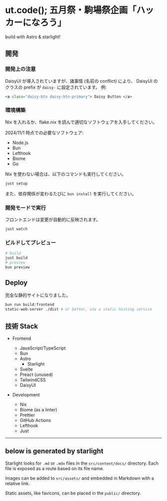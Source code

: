 # ut.code(); 五月祭・駒場祭企画「ハッカーになろう」

build with Astro & starlight!

## 開発

### 開発上の注意

DaisyUI が導入されていますが、諸事情 (名前の conflict) により、 DaisyUI のクラスの prefix が `daisy-` に設定されています。
例:

```html
<a class="daisy-btn daisy-btn-primary"> Daisy Button </a>
```

### 環境構築

Nix を入れるか、flake.nix を読んで適切なソフトウェアを入手してください。

2024/11/1 時点での必要なソフトウェア:

- Node.js
- Bun
- Lefthook
- Biome
- Go
<!-- - Just (https://github.com/casey/just) -->

Nix を使わない場合は、以下のコマンドも実行してください。

```sh
just setup
```

また、依存関係が変わるたびに `bun install` を実行してください。

### 開発モードで実行

フロントエンドは変更が自動的に反映されます。

```sh
just watch
```

### ビルドしてプレビュー

```sh
# build
just build
# preview
bun preview
```

## Deploy

完全な静的サイトになりました。

```sh
bun run build:frontend
static-web-server ./dist # or better, use a static hosting service
```

## 技術 Stack

- Frontend

  - JavaScript/TypeScript
  - Bun
  - Astro
    - Starlight
  - Svelte
  - Preact (unused)
  - TailwindCSS
  - DaisyUI

- Development
  - Nix
  - Biome (as a linter)
  - Prettier
  - GitHub Actions
  - Lefthook
  - Just

---

## below is generated by starlight

Starlight looks for `.md` or `.mdx` files in the `src/content/docs/` directory. Each file is exposed as a route based on its file name.

Images can be added to `src/assets/` and embedded in Markdown with a relative link.

Static assets, like favicons, can be placed in the `public/` directory.
